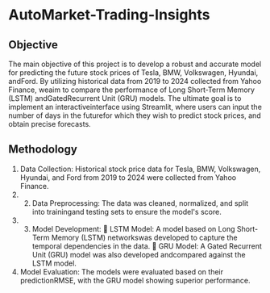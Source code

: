 # AutoMarket-Trading-Insights
## Objective
The main objective of this project is to develop a robust and accurate model for
predicting the future stock prices of Tesla, BMW, Volkswagen, Hyundai, andFord. By utilizing historical data from 2019 to 2024 collected from Yahoo Finance, weaim to compare the performance of Long Short-Term Memory (LSTM) andGatedRecurrent Unit (GRU) models. The ultimate goal is to implement an interactiveinterface using Streamlit, where users can input the number of days in the futurefor which they wish to predict stock prices, and obtain precise forecasts. 
##  Methodology
1. Data Collection: Historical stock price data for Tesla, BMW, Volkswagen, Hyundai, and Ford from 2019 to 2024 were collected from Yahoo Finance.
2. 2. Data Preprocessing: The data was cleaned, normalized, and split into trainingand testing sets to ensure the model's score.
3. 3. Model Development:
 LSTM Model: A model based on Long Short-Term Memory (LSTM) networkswas developed to capture the temporal dependencies in the data.
 GRU Model: A Gated Recurrent Unit (GRU) model was also developed andcompared against the LSTM model.
 3. Model Evaluation: The models were evaluated based on their predictionRMSE, with the GRU model showing superior performance.
